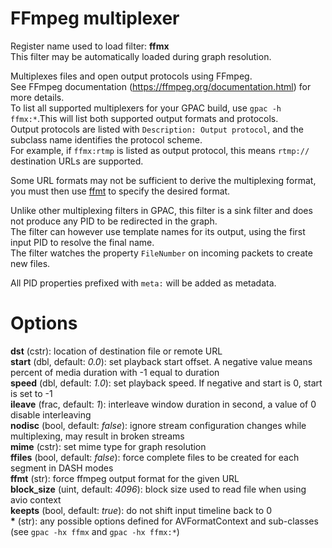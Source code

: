 <!-- automatically generated - do not edit, patch gpac/applications/gpac/gpac.c -->

# FFmpeg multiplexer  
  
Register name used to load filter: __ffmx__  
This filter may be automatically loaded during graph resolution.  
  
Multiplexes files and open output protocols using FFmpeg.  
See FFmpeg documentation (https://ffmpeg.org/documentation.html) for more details.  
To list all supported multiplexers for your GPAC build, use `gpac -h ffmx:*`.This will list both supported output formats and protocols.  
Output protocols are listed with `Description: Output protocol`, and the subclass name identifies the protocol scheme.  
For example, if `ffmx:rtmp` is listed as output protocol, this means `rtmp://` destination URLs are supported.  
  
Some URL formats may not be sufficient to derive the multiplexing format, you must then use [ffmt](#ffmt) to specify the desired format.  
  
Unlike other multiplexing filters in GPAC, this filter is a sink filter and does not produce any PID to be redirected in the graph.  
The filter can however use template names for its output, using the first input PID to resolve the final name.  
The filter watches the property `FileNumber` on incoming packets to create new files.  
  
All PID properties prefixed with `meta:` will be added as metadata.  
  

# Options    
  
<a id="dst">__dst__</a> (cstr): location of destination file or remote URL  
<a id="start">__start__</a> (dbl, default: _0.0_): set playback start offset. A negative value means percent of media duration with -1 equal to duration  
<a id="speed">__speed__</a> (dbl, default: _1.0_): set playback speed. If negative and start is 0, start is set to -1  
<a id="ileave">__ileave__</a> (frac, default: _1_): interleave window duration in second, a value of 0 disable interleaving  
<a id="nodisc">__nodisc__</a> (bool, default: _false_): ignore stream configuration changes while multiplexing, may result in broken streams  
<a id="mime">__mime__</a> (cstr): set mime type for graph resolution  
<a id="ffiles">__ffiles__</a> (bool, default: _false_): force complete files to be created for each segment in DASH modes  
<a id="ffmt">__ffmt__</a> (str): force ffmpeg output format for the given URL  
<a id="block_size">__block_size__</a> (uint, default: _4096_): block size used to read file when using avio context  
<a id="keepts">__keepts__</a> (bool, default: _true_): do not shift input timeline back to 0  
<a id="*">__*__</a> (str):     any possible options defined for AVFormatContext and sub-classes (see `gpac -hx ffmx` and `gpac -hx ffmx:*`)  
  
